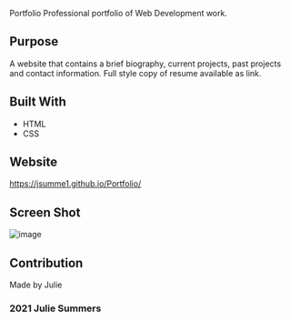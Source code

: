  Portfolio
Professional portfolio of Web Development work.

## Purpose
A website that contains a brief biography, current projects, past projects and contact information.
Full style copy of resume available as link.

## Built With
* HTML
* CSS

## Website
https://jsumme1.github.io/Portfolio/

## Screen Shot
![image](https://user-images.githubusercontent.com/88805050/132143911-9d5ebdff-1b58-4856-a630-26cd1f72e5dd.png)

 ## Contribution
  Made by Julie
  
  ###  2021 Julie Summers
